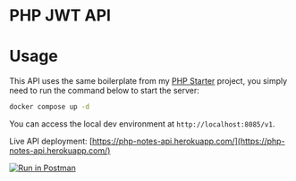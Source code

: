# PHP JWT API

# Usage

This API uses the same boilerplate from my [PHP Starter](https://github.com/aosasona/php-starter) project, you simply need to run the command below to start the server:

```bash
docker compose up -d
```

You can access the local dev environment at `http://localhost:8085/v1`.

Live API deployment: [https://php-notes-api.herokuapp.com/](https://php-notes-api.herokuapp.com/)


[![Run in Postman](https://run.pstmn.io/button.svg)](https://app.getpostman.com/run-collection/19635311-caee085f-ca80-4afb-8b87-5fab36532b88?action=collection%2Ffork&collection-url=entityId%3D19635311-caee085f-ca80-4afb-8b87-5fab36532b88%26entityType%3Dcollection%26workspaceId%3D67e65faa-2d46-44fc-a717-c1f6cc4d657d)